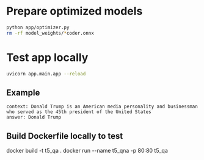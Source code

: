 # Prepare optimized models
```bash
python app/optimizer.py
rm -rf model_weights/*coder.onnx
```

# Test app locally
```bash
uvicorn app.main.app --reload
```

## Example
```
context: Donald Trump is an American media personality and businessman who served as the 45th president of the United States
answer: Donald Trump
```

## Build Dockerfile locally to test

docker build -t t5_qa .
docker run --name t5_qna -p 80:80 t5_qa